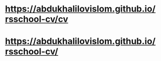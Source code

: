 # https://abdukhalilovislom.github.io/rsschool-cv/cv
# https://abdukhalilovislom.github.io/rsschool-cv/
